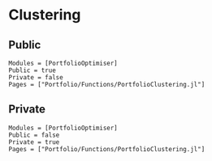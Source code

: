 # Clustering

## Public

```@autodocs
Modules = [PortfolioOptimiser]
Public = true
Private = false
Pages = ["Portfolio/Functions/PortfolioClustering.jl"]
```

## Private

```@autodocs
Modules = [PortfolioOptimiser]
Public = false
Private = true
Pages = ["Portfolio/Functions/PortfolioClustering.jl"]
```
